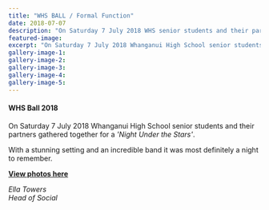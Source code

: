 ```yaml
---
title: "WHS BALL / Formal Function"
date: 2018-07-07
description: "On Saturday 7 July 2018 WHS senior students and their partners gathered together for a 'Night Under the Stars'..."
featured-image: 
excerpt: "On Saturday 7 July 2018 Whanganui High School senior students and their partners gathered together for a 'Night Under the Stars'."
gallery-image-1: 
gallery-image-2: 
gallery-image-3: 
gallery-image-4: 
gallery-image-5: 
---
```


<h4>WHS Ball 2018</h4>
<p>On Saturday 7 July 2018 Whanganui High School senior students and their partners gathered together for a <em>'Night Under the Stars'</em>.</p>
<p>With a stunning setting and an incredible band it was most definitely a night to remember.&nbsp;</p>
<p><strong><a href="http://www.whanganuihigh.school.nz/media/gallery">View photos here</a></strong></p>
<p><em>Ella Towers</em><br /><em>Head of Social</em></p>

